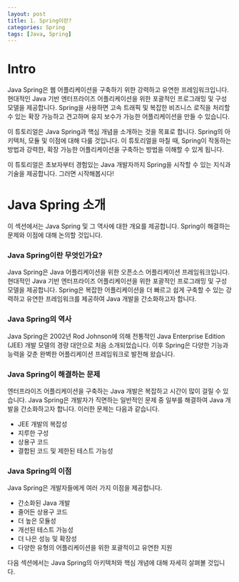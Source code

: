```yaml
---
layout: post
title: 1. Spring이란?
categories: Spring
tags: [Java, Spring]
---
```


# Intro

Java Spring은 웹 어플리케이션을 구축하기 위한 강력하고 유연한 프레임워크입니다. 현대적인 Java 기반 엔터프라이즈 어플리케이션을 위한 포괄적인 프로그래밍 및 구성 모델을 제공합니다. Spring을 사용하면 고속 트래픽 및 복잡한 비즈니스 로직을 처리할 수 있는 확장 가능하고 견고하며 유지 보수가 가능한 어플리케이션을 만들 수 있습니다.

이 튜토리얼은 Java Spring과 핵심 개념을 소개하는 것을 목표로 합니다. Spring의 아키텍처, 모듈 및 이점에 대해 다룰 것입니다. 이 튜토리얼을 마칠 때, Spring이 작동하는 방법과 강력한, 확장 가능한 어플리케이션을 구축하는 방법을 이해할 수 있게 됩니다.

이 튜토리얼은 초보자부터 경험있는 Java 개발자까지 Spring을 시작할 수 있는 지식과 기술을 제공합니다. 그러면 시작해봅시다!

# Java Spring 소개

이 섹션에서는 Java Spring 및 그 역사에 대한 개요를 제공합니다. Spring이 해결하는 문제와 이점에 대해 논의할 것입니다.

### Java Spring이란 무엇인가요?

Java Spring은 Java 어플리케이션을 위한 오픈소스 어플리케이션 프레임워크입니다. 현대적인 Java 기반 엔터프라이즈 어플리케이션을 위한 포괄적인 프로그래밍 및 구성 모델을 제공합니다. Spring은 복잡한 어플리케이션을 더 빠르고 쉽게 구축할 수 있는 강력하고 유연한 프레임워크를 제공하여 Java 개발을 간소화하고자 합니다.

### Java Spring의 역사

Java Spring은 2002년 Rod Johnson에 의해 전통적인 Java Enterprise Edition (JEE) 개발 모델의 경량 대안으로 처음 소개되었습니다. 이후 Spring은 다양한 기능과 능력을 갖춘 완벽한 어플리케이션 프레임워크로 발전해 왔습니다.

### Java Spring이 해결하는 문제

엔터프라이즈 어플리케이션을 구축하는 Java 개발은 복잡하고 시간이 많이 걸릴 수 있습니다. Java Spring은 개발자가 직면하는 일반적인 문제 중 일부를 해결하여 Java 개발을 간소화하고자 합니다. 이러한 문제는 다음과 같습니다.

- JEE 개발의 복잡성
- 지루한 구성
- 상용구 코드
- 결합된 코드 및 제한된 테스트 가능성

### Java Spring의 이점

Java Spring은 개발자들에게 여러 가지 이점을 제공합니다.

- 간소화된 Java 개발
- 줄어든 상용구 코드
- 더 높은 모듈성
- 개선된 테스트 가능성
- 더 나은 성능 및 확장성
- 다양한 유형의 어플리케이션을 위한 포괄적이고 유연한 지원

다음 섹션에서는 Java Spring의 아키텍처와 핵심 개념에 대해 자세히 살펴볼 것입니다.
